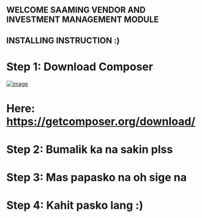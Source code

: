 ## WELCOME SAAMING VENDOR AND INVESTMENT MANAGEMENT MODULE


## INSTALLING INSTRUCTION :)
# Step 1: Download Composer
[![image](https://github.com/jakebartolay/vendor-and-investment-subsystem/assets/68772728/cda0c66d-763b-4c5a-819b-312c594a589d)](https://getcomposer.org/download)
# Here: https://getcomposer.org/download/
# Step 2: Bumalik ka na sakin plss
# Step 3: Mas papasko na oh sige na
# Step 4: Kahit pasko lang :)

